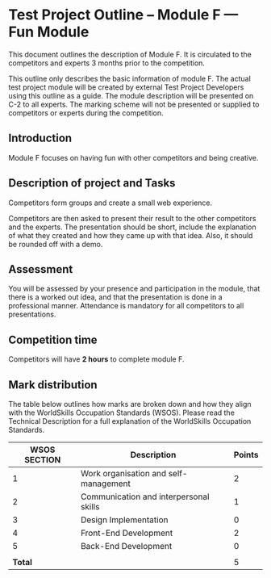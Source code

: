 # Test Project Outline – Module F — Fun Module

This document outlines the description of Module F. It is circulated to the competitors and experts 3 months prior to
the competition.

This outline only describes the basic information of module F. The actual test project module will be
created by external Test Project Developers using this outline as a guide. The module description will be presented on
C-2 to all experts. The marking scheme will not be presented or supplied to competitors or experts during the
competition.

## Introduction

Module F focuses on having fun with other competitors and being creative.

## Description of project and Tasks

Competitors form groups and create a small web experience.

Competitors are then asked to present their result to the other competitors and the experts. The presentation should
be short, include the explanation of what they created and how they came up with that idea. Also, it should be rounded
off with a demo.

## Assessment

You will be assessed by your presence and participation in the module, that there is a worked out idea, and that the
presentation is done in a professional manner. Attendance is mandatory for all competitors to all presentations.

## Competition time

Competitors will have **2 hours** to complete module F.

## Mark distribution

The table below outlines how marks are broken down and how they align with the WorldSkills Occupation Standards (WSOS).
Please read the Technical Description for a full explanation of the WorldSkills Occupation Standards.

| WSOS SECTION | Description                            | Points |
|--------------|----------------------------------------|--------|
| 1            | Work organisation and self-management  | 2      |
| 2            | Communication and interpersonal skills | 1      |
| 3            | Design Implementation                  | 0      |
| 4            | Front-End Development                  | 2      |
| 5            | Back-End Development                   | 0      |
|              |                                        |        |
| **Total**    |                                        | 5      |
